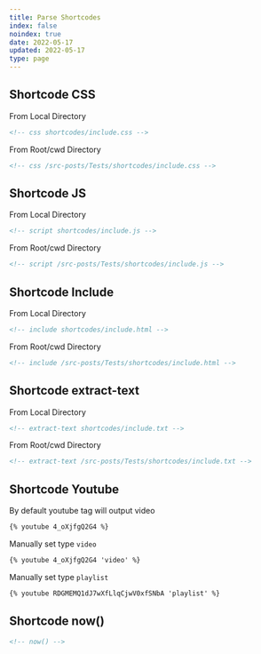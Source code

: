 ```yaml
---
title: Parse Shortcodes
index: false
noindex: true
date: 2022-05-17
updated: 2022-05-17
type: page
---
```


## Shortcode CSS
From Local Directory

```html
<!-- css shortcodes/include.css -->
```

From Root/cwd Directory

```html
<!-- css /src-posts/Tests/shortcodes/include.css -->
```

## Shortcode JS
From Local Directory

```html
<!-- script shortcodes/include.js -->
```

From Root/cwd Directory

```html
<!-- script /src-posts/Tests/shortcodes/include.js -->
```

## Shortcode Include

From Local Directory

```html
<!-- include shortcodes/include.html -->
```

From Root/cwd Directory

```html
<!-- include /src-posts/Tests/shortcodes/include.html -->
```

## Shortcode extract-text
From Local Directory

```html
<!-- extract-text shortcodes/include.txt -->
```

From Root/cwd Directory

```html
<!-- extract-text /src-posts/Tests/shortcodes/include.txt -->
```

## Shortcode Youtube
By default youtube tag will output video
```html
{% youtube 4_oXjfgQ2G4 %}
```
Manually set type `video`
```html
{% youtube 4_oXjfgQ2G4 'video' %}
```
Manually set type `playlist`
```html
{% youtube RDGMEMQ1dJ7wXfLlqCjwV0xfSNbA 'playlist' %}
```

## Shortcode now()
```html
<!-- now() -->
```

